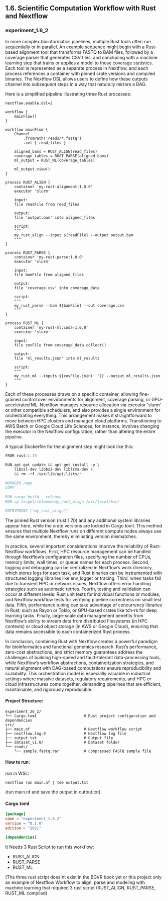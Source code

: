 ## 1.6. Scientific Computation Workflow with Rust and Nextflow

### experiment_1.6_2

In more complex bioinformatics pipelines, multiple Rust tools often run sequentially or in parallel. An example sequence might begin with a Rust-based alignment tool that transforms FASTQ to BAM files, followed by a coverage parser that generates CSV files, and concluding with a machine learning step that trains or applies a model to those coverage statistics. Each tool is represented as a separate process in Nextflow, and each process references a container with pinned crate versions and compiled binaries. The Nextflow DSL allows users to define how these outputs channel into subsequent steps in a way that naturally mirrors a DAG.

Here is a simplified pipeline illustrating three Rust processes:

```nextflow
nextflow.enable.dsl=2

workflow {
    mainFlow()
}

workflow mainFlow {
    Channel
        .fromPath('reads/*.fastq')
        .set { read_files }

    aligned_bams = RUST_ALIGN(read_files)
    coverage_tables = RUST_PARSE(aligned_bams)
    ml_output = RUST_ML(coverage_tables)

    ml_output.view()
}

process RUST_ALIGN {
    container 'my-rust-alignment:1.0.0'
    executor 'slurm'

    input:
    file readFile from read_files

    output:
    file 'output.bam' into aligned_files

    script:
    """
    my_rust_align --input ${readFile} --output output.bam
    """
}

process RUST_PARSE {
    container 'my-rust-parse:1.0.0'
    executor 'slurm'

    input:
    file bamFile from aligned_files

    output:
    file 'coverage.csv' into coverage_data

    script:
    """
    my_rust_parse --bam ${bamFile} --out coverage.csv
    """
}

process RUST_ML {
    container 'my-rust-ml:cuda-1.0.0'
    executor 'slurm'

    input:
    file covFile from coverage_data.collect()

    output:
    file 'ml_results.json' into ml_results

    script:
    """
    my_rust_ml --inputs ${covFile.join(' ')} --output ml_results.json
    """
}
```

Each of these processes draws on a specific container, allowing fine-grained control over environments for alignment, coverage parsing, or GPU-accelerated ML. Nextflow manages resource allocation via executor 'slurm' or other compatible schedulers, and also provides a single environment for orchestrating everything. This arrangement makes it straightforward to move between HPC clusters and managed cloud platforms. Transitioning to AWS Batch or Google Cloud Life Sciences, for instance, involves changing the executor in the Nextflow configuration, rather than altering the entire pipeline.

A typical Dockerfile for the alignment step might look like this:

```rust
FROM rust:1.70

RUN apt-get update && apt-get install -y \
    libssl-dev libbz2-dev liblzma-dev \
    && rm -rf /var/lib/apt/lists/*

WORKDIR /app
COPY . .

RUN cargo build --release
RUN cp target/release/my_rust_align /usr/local/bin/

ENTRYPOINT ["my_rust_align"]
```

The pinned Rust version (rust:1.70) and any additional system libraries appear here, while the crate versions are locked in Cargo.toml. This method ensures that multiple Nextflow runs on different compute nodes always use the same environment, thereby eliminating version mismatches.

In practice, several important considerations improve the reliability of Rust-Nextflow workflows. First, HPC resource management can be handled through Nextflow’s configuration files, specifying the number of CPUs, memory limits, wall times, or queue names for each process. Second, logging and debugging can be centralized in Nextflow’s work directory, which stores logs for each task, and Rust binaries can be instrumented with structured logging libraries like env_logger or tracing. Third, when tasks fail due to transient HPC or network issues, Nextflow offers error handling strategies such as automatic retries. Fourth, testing and validation can occur at different levels: Rust unit tests for individual functions or modules, and Nextflow workflow tests for verifying pipeline correctness on small test data. Fifth, performance tuning can take advantage of concurrency libraries in Rust, such as Rayon or Tokio, or GPU-based crates like tch-rs for deep learning tasks. Finally, large-scale data management benefits from Nextflow’s ability to stream data from distributed filesystems (in HPC contexts) or cloud object storage (in AWS or Google Cloud), ensuring that data remains accessible to each containerized Rust process.

In conclusion, combining Rust with Nextflow creates a powerful paradigm for bioinformatics and functional genomics research. Rust’s performance, zero-cost abstractions, and strict memory guarantees address the challenges of building high-speed and fault-tolerant data-processing tools, while Nextflow’s workflow abstractions, containerization strategies, and natural alignment with DAG-based computations ensure reproducibility and scalability. This orchestration model is especially valuable in industrial settings where massive datasets, regulatory requirements, and HPC or cloud infrastructures come together, demanding pipelines that are efficient, maintainable, and rigorously reproducible.

#### Project Structure:

```plaintext
experiment_26_2/
└── Cargo.toml                     # Rust project configuration and dependencies
src/
├── main.nf                        # Nextflow workflow script
├── nextflow.log.9                 # Nextflow log file
├── output.txt                     # Output file
├── dataset_v1.0/                  # Dataset folder
└── reads/
    └── sample.fastq.rar           # Compressed FASTQ sample file
```

#### How to run:

run in WSL:

```wsl
nextflow run main.nf | tee output.txt
```

(run main.nf and save the output in output.txt)
  
#### Cargo.toml

```toml
[package]
name = "experiment_1.6_2"
version = "0.1.0"
edition = "2021"

[dependencies]

```

It Needs 3 Rust Script to run this workflow:
* RUST_ALIGN   
* RUST_PARSE 
* RUST_ML

(The three rust script does'nt exist in the BGVR book yet or this project only an example of Nextflow Workflow to align, parse and modeling with machine learning that required 3 rust script (RUST_ALIGN, RUST_PARSE, RUST_ML compiled)
